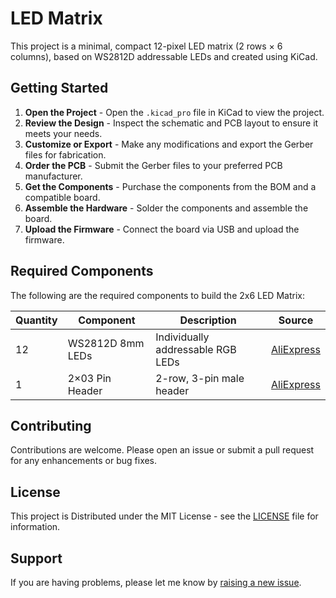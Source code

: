 # LED Matrix

This project is a minimal, compact 12-pixel LED matrix (2 rows × 6 columns), based on WS2812D addressable LEDs and created using KiCad.

## Getting Started

1. **Open the Project** - Open the `.kicad_pro` file in KiCad to view the project.
2. **Review the Design** - Inspect the schematic and PCB layout to ensure it meets your needs.
3. **Customize or Export** - Make any modifications and export the Gerber files for fabrication.
4. **Order the PCB** - Submit the Gerber files to your preferred PCB manufacturer.
5. **Get the Components** - Purchase the components from the BOM and a compatible board.
6. **Assemble the Hardware** - Solder the components and assemble the board.
7. **Upload the Firmware** - Connect the board via USB and upload the firmware.

## Required Components

The following are the required components to build the 2x6 LED Matrix:

| Quantity | Component | Description | Source |
| - | - | - | - |
| 12 | WS2812D 8mm LEDs | Individually addressable RGB LEDs | [AliExpress](https://aliexpress.bitluni.net/ws2812d) |
| 1 | 2×03 Pin Header | 2-row, 3-pin male header | [AliExpress](https://aliexpress.bitluni.net/ws2812d) |

## Contributing

Contributions are welcome. Please open an issue or submit a pull request for any enhancements or bug fixes.

## License

This project is Distributed under the MIT License - see the [LICENSE](LICENSE) file for information.

## Support

If you are having problems, please let me know by [raising a new issue](https://github.com/ImSeanConroy/led-matrix/issues/new/choose).